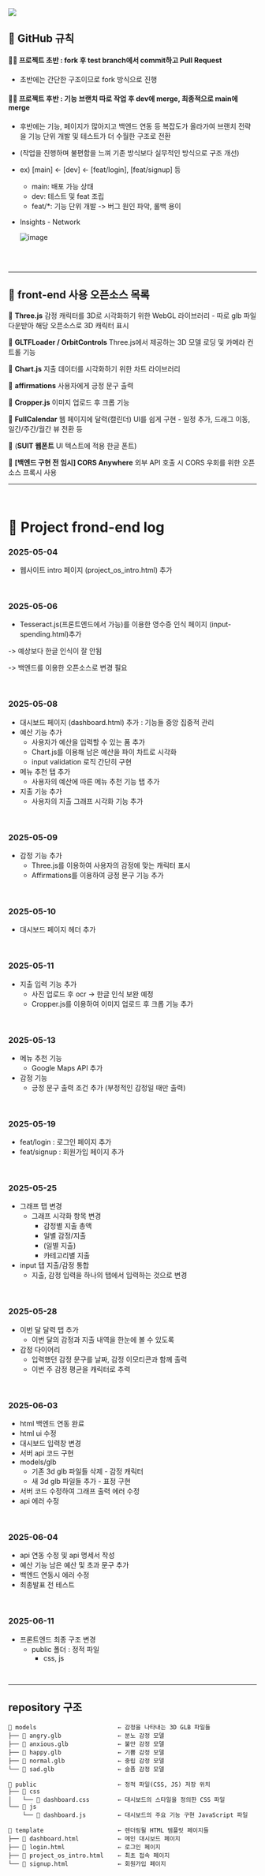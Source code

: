 <img src="https://capsule-render.vercel.app/api?type=venom&height=300&color=gradient&text=Project_OS_Front&fontColor=BLACK&fontSize=70&descAlign=50">


## 📜 GitHub 규칙

#### 👩‍💻 프로젝트 초반 : fork 후 test branch에서 commit하고 Pull Request
- 초반에는 간단한 구조이므로 fork 방식으로 진행
  
#### 👩‍💻 프로젝트 후반 : 기능 브랜치 따로 작업 후 dev에 merge, 최종적으로 main에 merge
- 후반에는 기능, 페이지가 많아지고 백엔드 연동 등 복잡도가 올라가여 브랜치 전략을 기능 단위 개발 및 테스트가 더 수월한 구조로 전환
- (작업을 진행하며 불편함을 느껴 기존 방식보다 실무적인 방식으로 구조 개선)
- ex)  [main] ← [dev] ← [feat/login], [feat/signup] 등 
  - main: 배포 가능 상태
  - dev: 테스트 및 feat 조립
  - feat/*: 기능 단위 개발 -> 버그 원인 파악, 롤백 용이
- Insights - Network
 
   ![image](https://github.com/user-attachments/assets/1e39ae4b-f991-4321-8181-8501e33070ff)


<br><br>

---


## 📎 front-end 사용 오픈소스 목록 

🔖 **Three.js** 감정 캐릭터를 3D로 시각화하기 위한 WebGL 라이브러리 - 따로 glb 파일 다운받아 해당 오픈소스로 3D 캐릭터 표시

🔖 **GLTFLoader / OrbitControls** Three.js에서 제공하는 3D 모델 로딩 및 카메라 컨트롤 기능

🔖 **Chart.js** 지출 데이터를 시각화하기 위한 차트 라이브러리

🔖 **affirmations** 사용자에게 긍정 문구 출력

🔖 **Cropper.js** 이미지 업로드 후 크롭 기능

🔖 **FullCalendar** 웹 페이지에 달력(캘린더) UI를 쉽게 구현 - 일정 추가, 드래그 이동, 일간/주간/월간 뷰 전환 등

🔖 (**SUIT 웹폰트** UI 텍스트에 적용 한글 폰트)

🔖 **[백엔드 구현 전 임시] CORS Anywhere** 외부 API 호출 시 CORS 우회를 위한 오픈소스 프록시 사용


---
<br>

# 📝 Project frond-end log 
### 2025-05-04
- 웹사이트 intro 페이지 (project_os_intro.html) 추가
<br>

### 2025-05-06 
- Tesseract.js(프론트엔드에서 가능)를 이용한 영수증 인식 페이지 (input-spending.html)추가

-> 예상보다 한글 인식이 잘 안됨

-> 백엔드를 이용한 오픈소스로 변경 필요

<br>

### 2025-05-08
- 대시보드 페이지 (dashboard.html) 추가 : 기능들 중앙 집중적 관리
- 예산 기능 추가
  - 사용자가 예산을 입력할 수 있는 폼 추가
  - Chart.js를 이용해 남은 예산을 파이 차트로 시각화
  - input validation 로직 간단히 구현
- 메뉴 추천 탭 추가
  - 사용자의 예산에 따른 메뉴 추천 기능 탭 추가
- 지출 기능 추가
  - 사용자의 지출 그래프 시각화 기능 추가

<br>


### 2025-05-09
- 감정 기능 추가
  - Three.js를 이용하여 사용자의 감정에 맞는 캐릭터 표시
  - Affirmations를 이용하여 긍정 문구 기능 추가


<br>


### 2025-05-10
- 대시보드 페이지 헤더 추가

<br>


### 2025-05-11
- 지출 입력 기능 추가
  - 사진 업로드 후 ocr -> 한글 인식 보완 예정
  - Cropper.js를 이용하여 이미지 업로드 후 크롭 기능 추가

<br>

### 2025-05-13
- 메뉴 추천 기능
  - Google Maps API 추가
- 감정 기능
  - 긍정 문구 출력 조건 추가 (부정적인 감정일 때만 출력)
 
<br>

### 2025-05-19
- feat/login : 로그인 페이지 추가
- feat/signup : 회원가입 페이지 추가

<br>

### 2025-05-25
- 그래프 탭 변경
  - 그래프 시각화 항목 변경
    - 감정별 지출 총액
    - 일별 감정/지출
    - (일별 지출)
    - 카테고리별 지출
- input 탭 지출/감정 통합
  - 지출, 감정 입력을 하나의 탭에서 입력하는 것으로 변경
 

<br>

### 2025-05-28
- 이번 달 달력 탭 추가
  - 이번 달의 감정과 지출 내역을 한눈에 볼 수 있도록
- 감정 다이어리
  - 입력했던 감정 문구를 날짜, 감정 이모티콘과 함께 출력
  - 이번 주 감정 평균을 캐릭터로 추력

<br>

### 2025-06-03
- html 백엔드 연동 완료
- html ui 수정
- 대시보드 입력창 변경
- 서버 api 코드 구현
- models/glb 
  - 기존 3d glb 파일들 삭제 - 감정 캐릭터
  - 새 3d glb 파일들 추가 - 표정 구현
- 서버 코드 수정하여 그래프 출력 에러 수정
- api 에러 수정

<br>

### 2025-06-04
- api 연동 수정 및 api 명세서 작성
- 예산 기능 남은 예산 및 초과 문구 추가
- 백엔드 연동시 에러 수정
- 최종발표 전 테스트


<br>

### 2025-06-11
- 프론트엔드 최종 구조 변경
  - public 폴더 : 정적 파일
      - css, js

<br>

---


## repository 구조

```
📁 models                       ← 감정을 나타내는 3D GLB 파일들
├── 📄 angry.glb                ← 분노 감정 모델 
├── 📄 anxious.glb              ← 불안 감정 모델 
├── 📄 happy.glb                ← 기쁨 감정 모델 
├── 📄 normal.glb               ← 중립 감정 모델 
└── 📄 sad.glb                  ← 슬픔 감정 모델 

📁 public                       ← 정적 파일(CSS, JS) 저장 위치 
├── 📁 css
│   └── 📄 dashboard.css        ← 대시보드의 스타일을 정의한 CSS 파일 
└── 📁 js
    └── 📄 dashboard.js         ← 대시보드의 주요 기능 구현 JavaScript 파일 

📁 template                     ← 렌더링될 HTML 템플릿 페이지들 
├── 📄 dashboard.html           ← 메인 대시보드 페이지
├── 📄 login.html               ← 로그인 페이지 
├── 📄 project_os_intro.html    ← 최초 접속 페이지 
└── 📄 signup.html              ← 회원가입 페이지 
```



